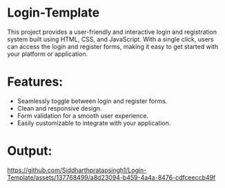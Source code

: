 # Login-Template
This project provides a user-friendly and interactive login and registration system built using HTML, CSS, and JavaScript. With a single click, users can access the login and register forms, making it easy to get started with your platform or application.
# Features:
* Seamlessly toggle between login and register forms.
* Clean and responsive design.
* Form validation for a smooth user experience.
* Easily customizable to integrate with your application.
# Output:
https://github.com/Siddharthpratapsingh1/Login-Template/assets/137768499/a8d23094-b459-4a4a-8476-cdfceeccb49f

